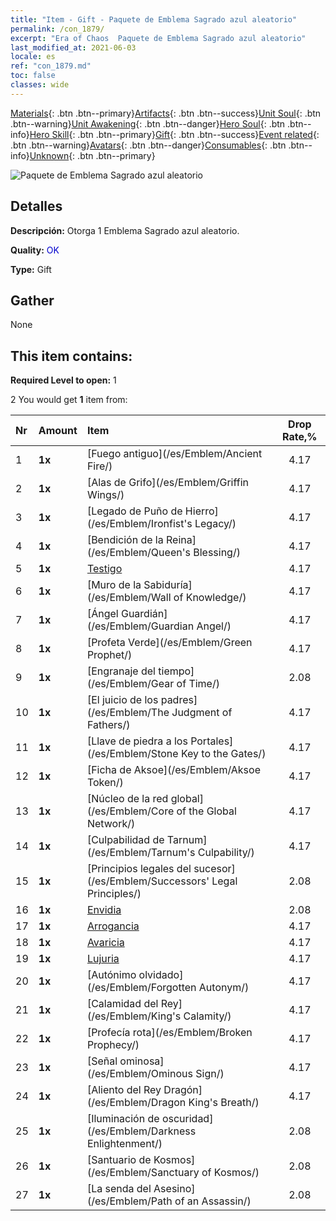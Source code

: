```yaml
---
title: "Item - Gift - Paquete de Emblema Sagrado azul aleatorio"
permalink: /con_1879/
excerpt: "Era of Chaos  Paquete de Emblema Sagrado azul aleatorio"
last_modified_at: 2021-06-03
locale: es
ref: "con_1879.md"
toc: false
classes: wide
---
```

 [Materials](/ItemsES/){: .btn .btn--primary}[Artifacts](/ItemsES/Artifacts/){: .btn .btn--success}[Unit Soul](/ItemsES/UnitSoul/){: .btn .btn--warning}[Unit Awakening](/ItemsES/UnitAwakening/){: .btn .btn--danger}[Hero Soul](/ItemsES/HeroSoul/){: .btn .btn--info}[Hero Skill](/ItemsES/HeroSkill/){: .btn .btn--primary}[Gift](/ItemsES/Gift/){: .btn .btn--success}[Event related](/ItemsES/Events/){: .btn .btn--warning}[Avatars](/ItemsES/Avatars/){: .btn .btn--danger}[Consumables](/ItemsES/Consumables/){: .btn .btn--info}[Unknown](/ItemsES/Unknown/){: .btn .btn--primary}

 ![Paquete de Emblema Sagrado azul aleatorio](/images/t/i_907502.png)

## Detalles
 **Descripción:** Otorga 1 Emblema Sagrado azul aleatorio.

 **Quality:** <span style="color: #0000CD">OK</span>

 **Type:** Gift

## Gather

  None

## This item contains:

 **Required Level to open:** 1

 2 You would get **1** item  from:

  | Nr | Amount |     Item    | Drop Rate,% |
  |:---|:-------|:------------|:---------:|
  | 1 |  **1x** | [Fuego antiguo](/es/Emblem/Ancient Fire/) | 4.17 | 
  | 2 |  **1x** | [Alas de Grifo](/es/Emblem/Griffin Wings/) | 4.17 | 
  | 3 |  **1x** | [Legado de Puño de Hierro](/es/Emblem/Ironfist's Legacy/) | 4.17 | 
  | 4 |  **1x** | [Bendición de la Reina](/es/Emblem/Queen's Blessing/) | 4.17 | 
  | 5 |  **1x** | [Testigo](/es/Emblem/Witness/) | 4.17 | 
  | 6 |  **1x** | [Muro de la Sabiduría](/es/Emblem/Wall of Knowledge/) | 4.17 | 
  | 7 |  **1x** | [Ángel Guardián](/es/Emblem/Guardian Angel/) | 4.17 | 
  | 8 |  **1x** | [Profeta Verde](/es/Emblem/Green Prophet/) | 4.17 | 
  | 9 |  **1x** | [Engranaje del tiempo](/es/Emblem/Gear of Time/) | 2.08 | 
  | 10 |  **1x** | [El juicio de los padres](/es/Emblem/The Judgment of Fathers/) | 4.17 | 
  | 11 |  **1x** | [Llave de piedra a los Portales](/es/Emblem/Stone Key to the Gates/) | 4.17 | 
  | 12 |  **1x** | [Ficha de Aksoe](/es/Emblem/Aksoe Token/) | 4.17 | 
  | 13 |  **1x** | [Núcleo de la red global](/es/Emblem/Core of the Global Network/) | 4.17 | 
  | 14 |  **1x** | [Culpabilidad de Tarnum](/es/Emblem/Tarnum's Culpability/) | 4.17 | 
  | 15 |  **1x** | [Principios legales del sucesor](/es/Emblem/Successors' Legal Principles/) | 2.08 | 
  | 16 |  **1x** | [Envidia](/es/Emblem/Jealousy/) | 2.08 | 
  | 17 |  **1x** | [Arrogancia](/es/Emblem/Arrogance/) | 4.17 | 
  | 18 |  **1x** | [Avaricia](/es/Emblem/Greed/) | 4.17 | 
  | 19 |  **1x** | [Lujuria](/es/Emblem/Lust/) | 4.17 | 
  | 20 |  **1x** | [Autónimo olvidado](/es/Emblem/Forgotten Autonym/) | 4.17 | 
  | 21 |  **1x** | [Calamidad del Rey](/es/Emblem/King's Calamity/) | 4.17 | 
  | 22 |  **1x** | [Profecía rota](/es/Emblem/Broken Prophecy/) | 4.17 | 
  | 23 |  **1x** | [Señal ominosa](/es/Emblem/Ominous Sign/) | 4.17 | 
  | 24 |  **1x** | [Aliento del Rey Dragón](/es/Emblem/Dragon King's Breath/) | 4.17 | 
  | 25 |  **1x** | [Iluminación de oscuridad](/es/Emblem/Darkness Enlightenment/) | 2.08 | 
  | 26 |  **1x** | [Santuario de Kosmos](/es/Emblem/Sanctuary of Kosmos/) | 2.08 | 
  | 27 |  **1x** | [La senda del Asesino](/es/Emblem/Path of an Assassin/) | 2.08 | 
